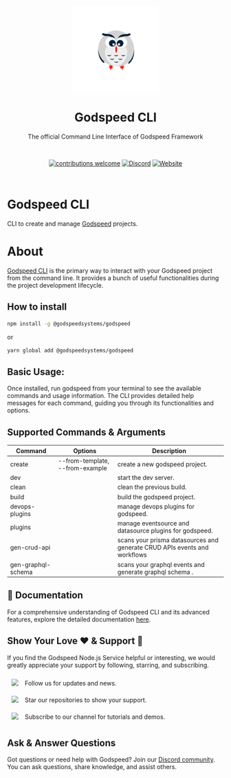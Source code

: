 <div align="center">
    <a href="https://github.com/godspeedsystems/">
        <img width="200" height="200" src="https://github.com/godspeedsystems/godspeed-cli/blob/main/logo.png">
    </a>
    <h1 align="center">Godspeed CLI</h1>
<p align="center">
  The official Command Line Interface of Godspeed Framework
</p>
<br>

  <p>

[![contributions welcome](https://img.shields.io/badge/contributions-welcome-brightgreen?logo=github)](https://github.com/godspeedsystems/gs-node-service)
 [![Discord](https://img.shields.io/badge/chat-discord-brightgreen.svg?logo=discord&style=flat)](https://discord.com/invite/MKjv3KdD7X)
 [![Website](https://img.shields.io/website?url=https%3A%2F%2Fgodspeed.systems%2F)](https://godspeed.systems/)


  </p>
  <br />
</div>



# Godspeed CLI

CLI to create and manage [Godspeed](https://github.com/godspeedsystems/gs-node-service) projects.

# About

[Godspeed CLI](https://godspeed.systems/docs/microservices-framework/CLI) is the primary way to interact with your Godspeed project from the command line. It provides a bunch of useful functionalities during the project development lifecycle.

## How to install

```bash
npm install -g @godspeedsystems/godspeed
```

or

```bash
yarn global add @godspeedsystems/godspeed
```

## Basic Usage:
Once installed, run godspeed from your terminal to see the available commands and usage information. The CLI provides detailed help messages for each command, guiding you through its functionalities and options.

## Supported Commands & Arguments

  | Command               |     Options       | Description                                                                 |
  |-----------------------|-------------------|-----------------------------------------------------------------------------|
  | create <projectName>  | --from-template, --from-example| create a new godspeed project.                                 |
  | dev                   |                   | start the dev server.                                                       |
  | clean                 |                   | clean the previous build.                                                   |
  | build                 |                   | build the godspeed project.                                                 |
  | devops-plugins                 |                   | manage devops plugins for godspeed.                                                 |
  | plugins                 |                   | manage eventsource and datasource plugins for godspeed.                                                 |
  | gen-crud-api          |                   | scans your prisma datasources and generate CRUD APIs events and workflows           |
  | gen-graphql-schema          |                   | scans your graphql events and generate graphql schema .        |


## 📖 Documentation <a name="Documentation"></a>

For a comprehensive understanding of Godspeed CLI and its advanced features, explore the detailed documentation [here](https://godspeed.systems/docs/microservices-framework/guide/get-started).

## Show Your Love ❤️ & Support 🙏
If you find the Godspeed Node.js Service helpful or interesting, we would greatly appreciate your support by following, starring, and subscribing.

<div style="display: flex; align-items: center;">
    <a style="margin: 10px;" href="https://www.linkedin.com/company/godspeed-systems/"><img src="https://badgen.net/static/follow/linkedin/blue"></a>
    <span style="margin-left: 5px;">Follow us for updates and news.</span>
</div>
<div style="display: flex; align-items: center;">
    <a style="margin: 10px;" href="https://github.com/godspeedsystems/gs-node-service/"><img src="https://badgen.net/static/follow/github/Priority-green"></a>
    <span style="margin-left: 5px;">Star our repositories to show your support.</span>
</div>
<div style="display: flex; align-items: center;">
    <a style="margin: 10px;" href="https://www.youtube.com/@godspeed.systems/videos"><img src="https://badgen.net/static/follow/youtube/red"></a>
    <span style="margin-left: 5px;">Subscribe to our channel for tutorials and demos.</span>
</div>

## Ask & Answer Questions

Got questions or need help with Godspeed? Join our [Discord community](https://discord.com/invite/E3WU9dT7UQ). You can ask questions, share knowledge, and assist others.
